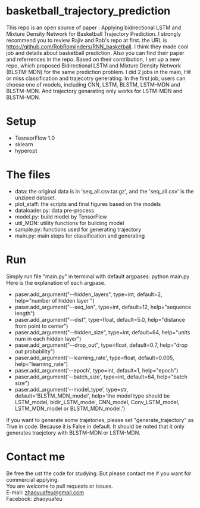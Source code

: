 # basketball_trajectory_prediction
This repo is an open source of paper : Applying bidirectional LSTM and Mixture Density Network for Basketball Trajectory Prediction.
I strongly recommend you to review Rajiv and Rob's repo at first.  the URL is https://github.com/RobRomijnders/RNN_basketball. 
I think they made cool job and details about basketball prediction. Also you can find their paper and referrences in the repo.
Based on their contribution, I set up a new repo, which proposed Bidirectional LSTM and Mixture Density Network (BLSTM-MDN) for the same prediction problem.
I did 2 jobs in the main, Hit or miss classification and trajecotry generating.
In the first job, users can choose one of models, including CNN, LSTM, BLSTM, LSTM-MDN and BLSTM-MDN. And trajectory genarating only works for LSTM-MDN and BLSTM-MDN.

# Setup
* TesnsorFlow 1.0 <br>
* sklearn <br>
* hyperopt <br>

# The files
* data: the original data is in 'seq_all.csv.tar.gz', and the 'seq_all.csv' is the unziped dataset.
* plot_staff: the scripts and final figures based on the models
* dataloader.py: data pre-process
* model.py: build model by TensorFlow
* util_MDN: utility functions for building model
* sample.py: functions used for generating trajectory
* main.py: main steps for classification and generating

# Run
Simply run file "main.py" in terminal with default argpases: python main.py
Here is the explanation of each argpase.
  * paser.add_argument("--hidden_layers", type=int,
                     default=2, help="number of hidden layer ")                
  * paser.add_argument("--seq_len", type=int, default=12,
                     help="sequence length") 
  * paser.add_argument("--dist", type=float, default=5.0,
                     help="distance from point to center")                 
  * paser.add_argument("--hidden_size", type=int, default=64,
                     help="units num in each hidden layer")                
  * paser.add_argument("--drop_out", type=float, default=0.7,
                     help="drop out probability")                 
  * paser.add_argument('--learning_rate', type=float, default=0.005,
                     help="learning_rate")                    
  * paser.add_argument('--epoch', type=int, default=1,
                     help="epoch")                    
  * paser.add_argument('--batch_size', type=int, default=64,
                     help="batch size")                    
  * paser.add_argument('--model_type', type=str, default='BLSTM_MDN_model',
                     help='the model type should be LSTM_model, 
                       bidir_LSTM_model, CNN_model, Conv_LSTM_model, 
                       LSTM_MDN_model or BLSTM_MDN_model.')  
                       
If you want to generate some trajetories, please set "generate_trajectory" as True in code. Because it is False in default.
It should be noted that it only generates traejctory with BLSTM-MDN or LSTM-MDN.

# Contact me
Be free the ust the code for studying. But please contact me if you want for commercial applying. <br>
You are welcome to pull requests or issues. <br>
E-mail: zhaoyuafeu@gmail.com <br>
Facebook: zhaoyuafeu <br>



